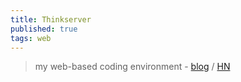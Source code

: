 ```yaml
---
title: Thinkserver
published: true
tags: web
---
```

> my web-based coding environment - [blog](https://checkmyworking.com/posts/2025/02/thinkserver-my-web-based-coding-environment/) / [HN](https://news.ycombinator.com/item?id=42999655)
